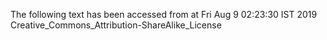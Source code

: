The following text has been accessed from at Fri Aug 9 02:23:30 IST 2019
Creative_Commons_Attribution-ShareAlike_License
